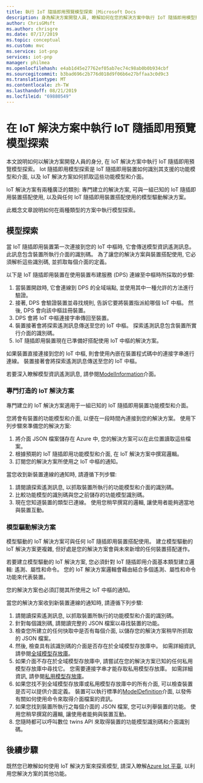 ```yaml
---
title: 執行 IoT 隨插即用預覽模型探索 |Microsoft Docs
description: 身為解決方案開發人員, 瞭解如何在您的解決方案中執行 IoT 隨插即用模型探索。
author: ChrisGMsft
ms.author: chrisgre
ms.date: 07/17/2019
ms.topic: conceptual
ms.custom: mvc
ms.service: iot-pnp
services: iot-pnp
manager: philmea
ms.openlocfilehash: e4ab1d45e27762ef05ab7ec74c98ab0b0b934cbf
ms.sourcegitcommit: b3bad696c2b776d018d9f06b6e27bffaa3c0d9c3
ms.translationtype: MT
ms.contentlocale: zh-TW
ms.lasthandoff: 08/21/2019
ms.locfileid: "69880549"
---
```

# <a name="implement-iot-plug-and-play-preview-model-discovery-in-an-iot-solution"></a>在 IoT 解決方案中執行 IoT 隨插即用預覽模型探索

本文說明如何以解決方案開發人員的身分, 在 IoT 解決方案中執行 IoT 隨插即用預覽模型探索。  Iot 隨插即用模型探索是 IoT 隨插即用裝置如何識別其支援的功能模型和介面, 以及 IoT 解決方案如何抓取這些功能模型和介面。

IoT 解決方案有兩種廣泛的類別: 專門建立的解決方案, 可與一組已知的 IoT 隨插即用裝置搭配使用, 以及與任何 IoT 隨插即用裝置搭配使用的模型驅動解決方案。

此概念文章說明如何在兩種類型的方案中執行模型探索。

## <a name="model-discovery"></a>模型探索

當 IoT 隨插即用裝置第一次連接到您的 IoT 中樞時, 它會傳送模型資訊遙測訊息。 此訊息包含裝置所執行介面的識別碼。 為了讓您的解決方案與裝置搭配使用, 它必須解析這些識別碼, 並抓取每個介面的定義。

以下是 IoT 隨插即用裝置在使用裝置布建服務 (DPS) 連線至中樞時所採取的步驟:

1. 當裝置開啟時, 它會連線到 DPS 的全域端點, 並使用其中一種允許的方法進行驗證。
1. 接著, DPS 會驗證裝置並尋找規則, 告訴它要將裝置指派給哪個 IoT 中樞。 然後, DPS 會向該中樞註冊裝置。
1. DPS 會將 IoT 中樞連接字串傳回至裝置。
1. 裝置接著會將探索遙測訊息傳送至您的 IoT 中樞。 探索遙測訊息包含裝置所實行介面的識別碼。
1. IoT 隨插即用裝置現在已準備好搭配使用 IoT 中樞的解決方案。

如果裝置直接連接到您的 IoT 中樞, 則會使用內嵌在裝置程式碼中的連接字串進行連線。 裝置接著會將探索遙測訊息傳送至您的 IoT 中樞。

若要深入瞭解模型資訊遙測訊息, 請參閱[ModelInformation](concepts-common-interfaces.md)介面。

### <a name="purpose-built-iot-solutions"></a>專門打造的 IoT 解決方案

專門建立的 IoT 解決方案適用于一組已知的 IoT 隨插即用裝置功能模型和介面。

您將會有裝置的功能模型和介面, 以便在一段時間內連接到您的解決方案。 使用下列步驟來準備您的解決方案:

1. 將介面 JSON 檔案儲存在 Azure 中, 您的解決方案可以在此位置讀取這些檔案。
1. 根據預期的 IoT 隨插即用功能模型和介面, 在 IoT 解決方案中撰寫邏輯。
1. 訂閱您的解決方案所使用之 IoT 中樞的通知。

當您收到新裝置連線的通知時, 請遵循下列步驟:

1. 請閱讀探索遙測訊息, 以抓取裝置所執行的功能模型和介面的識別碼。
1. 比較功能模型的識別碼與您之前儲存的功能模型識別碼。
1. 現在您知道裝置的類型已連線。 使用您稍早撰寫的邏輯, 讓使用者能夠適當地與裝置互動。

### <a name="model-driven-solutions"></a>模型驅動解決方案

模型驅動的 IoT 解決方案可與任何 IoT 隨插即用裝置搭配使用。 建立模型驅動的 IoT 解決方案更複雜, 但好處是您的解決方案會與未來新增的任何裝置搭配運作。

若要建立模型驅動的 IoT 解決方案, 您必須針對 IoT 隨插即用介面基本類型建立邏輯: 遙測、屬性和命令。 您的 IoT 解決方案邏輯會藉由結合多個遙測、屬性和命令功能來代表裝置。

您的解決方案也必須訂閱其所使用之 IoT 中樞的通知。

當您的解決方案收到新裝置連線的通知時, 請遵循下列步驟:

1. 請閱讀探索遙測訊息, 以抓取裝置所執行的功能模型和介面的識別碼。
1. 針對每個識別碼, 請閱讀完整的 JSON 檔案以尋找裝置的功能。
1. 檢查您所建立的任何快取中是否有每個介面, 以儲存您的解決方案稍早所抓取的 JSON 檔案。
1. 然後, 檢查具有該識別碼的介面是否存在於全域模型存放庫中。 如需詳細資訊, 請參閱[全域模型存放庫](howto-manage-models.md)。
1. 如果介面不存在於全域模型存放庫中, 請嘗試在您的解決方案已知的任何私用模型存放庫中尋找它。 您需要連接字串才能存取私用模型存放庫。 如需詳細資訊, 請參閱[私用模型存放庫](howto-manage-models.md)。
1. 如果您找不到全域模型存放庫或私用模型存放庫中的所有介面, 可以檢查裝置是否可以提供介面定義。 裝置可以執行標準的[ModelDefinition](concepts-common-interfaces.md)介面, 以發佈有關如何使用命令來取得介面檔案的資訊。
1. 如果您找到裝置所執行之每個介面的 JSON 檔案, 您可以列舉裝置的功能。 使用您稍早撰寫的邏輯, 讓使用者能夠與裝置互動。
1. 您隨時都可以呼叫數位 twins API 來取得裝置的功能模型識別碼和介面識別碼。

## <a name="next-steps"></a>後續步驟

既然您已瞭解如何使用 IoT 解決方案來探索模型, 請深入瞭解[Azure Iot 平臺](overview-iot-plug-and-play.md), 以利用您解決方案的其他功能。
